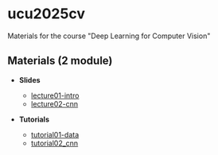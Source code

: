 # ucu2025cv

Materials for the course "Deep Learning for Computer Vision"


## Materials (2 module)

* **Slides**

    - [lecture01-intro](https://github.com/lyubonko/ucu2025cv/blob/main/lectures/lecture01_intro.pdf?raw=true)
    - [lecture02-cnn](https://github.com/lyubonko/ucu2025cv/blob/main/lectures/lecture02_cnn.pdf?raw=true)

*  **Tutorials**
  
    - [tutorial01-data](https://colab.research.google.com/github/lyubonko/ucu2025cv/blob/main/tutorials/tutorial01_data.ipynb)
    - [tutorial02_cnn](https://colab.research.google.com/github/lyubonko/ucu2025cv/blob/main/tutorials/tutorial02_cnn.ipynb)

  
